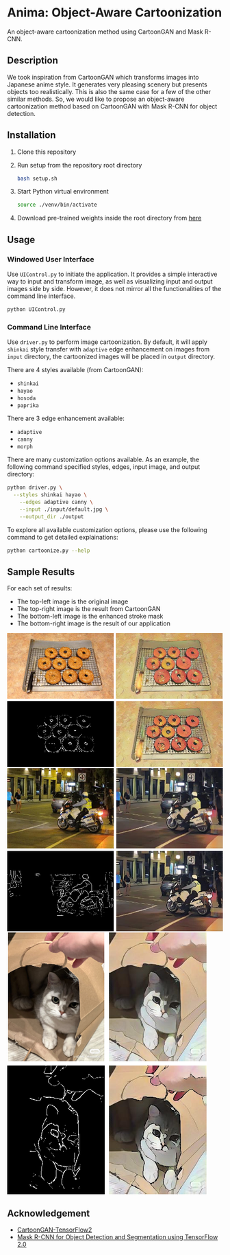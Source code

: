 # Anima: Object-Aware Cartoonization

An object-aware cartoonization method using CartoonGAN and Mask R-CNN.

## Description

We took inspiration from CartoonGAN which transforms images into Japanese anime
style. It generates very pleasing scenery but presents objects too realistically.
This is also the same case for a few of the other similar methods. So, we would
like to propose an object-aware cartoonization method based on CartoonGAN with
Mask R-CNN for object detection.

## Installation

1. Clone this repository

2. Run setup from the repository root directory

   ```bash
   bash setup.sh
   ```

3. Start Python virtual environment

   ```bash
   source ./venv/bin/activate
   ```

4. Download pre-trained weights inside the root directory from [here](https://github.com/matterport/Mask_RCNN/releases/download/v2.0/mask_rcnn_coco.h5)

## Usage

### Windowed User Interface

Use `UIControl.py` to initiate the application. It provides a simple interactive
way to input and transform image, as well as visualizing input and output images
side by side. However, it does not mirror all the functionalities of the command
line interface.

```bash
python UIControl.py
```

### Command Line Interface

Use `driver.py` to perform image cartoonization. By default, it will apply
`shinkai` style transfer with `adaptive` edge enhancement on images from
`input` directory, the cartoonized images will be placed in `output` directory.

There are 4 styles available (from CartoonGAN):

- `shinkai`
- `hayao`
- `hosoda`
- `paprika`

There are 3 edge enhancement available:

- `adaptive`
- `canny`
- `morph`

There are many customization options available. As an example, the following
command specified styles, edges, input image, and output directory:

```bash
python driver.py \
  --styles shinkai hayao \
	--edges adaptive canny \
	--input ./input/default.jpg \
	--output_dir ./output
```

To explore all available customization options, please use the following command
to get detailed explainations:

```bash
python cartoonize.py --help
```

## Sample Results

For each set of results:
- The top-left image is the original image
- The top-right image is the result from CartoonGAN
- The bottom-left image is the enhanced stroke mask
- The bottom-right image is the result of our application

![donuts-results](assets/donuts_results.png)
![police-results](assets/police_results.png)
![cat-in-bag-results](assets/cat_in_bag_results.png)

## Acknowledgement

- [CartoonGAN-TensorFlow2](https://github.com/mnicnc404/CartoonGan-tensorflow)
- [Mask R-CNN for Object Detection and Segmentation using TensorFlow 2.0](https://github.com/ahmedfgad/Mask-RCNN-TF2)
